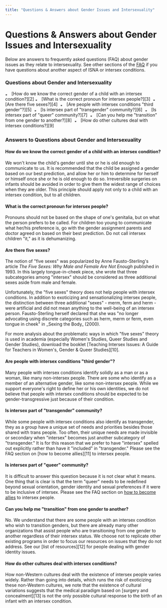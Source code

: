 ```yaml
---
title: "Questions & Answers about Gender Issues and Intersexuality"
---
```


# Questions & Answers about Gender Issues and Intersexuality

  


  
Below are answers to frequently asked questions (FAQ) about gender issues as they relate to intersexuality. See other sections of the [FAQ][1] if you have questions about another aspect of ISNA or intersex conditions.

  


### Questions about Gender and Intersexuality

  
<p class=m2>  
  
<img src="/img/arrow-mini.gif" width=16 height=7 alt="* ">  
[How do we know the correct gender of a child with an intersex condition?][2]  
  
<img src="/img/arrow-mini.gif" width=16 height=7 alt="* ">  
[What is the correct pronoun for intersex people?][3]  
  
<img src="/img/blank.gif" width=1 height=4 alt="">  
  
<img src="/img/arrow-mini.gif" width=16 height=7 alt="* ">  
[Are there five sexes?][4]  
  
<img src="/img/blank.gif" width=1 height=4 alt="">  
  
<img src="/img/arrow-mini.gif" width=16 height=7 alt="* ">  
[Are people with intersex conditions "third gender"?][5]  
  
<img src="/img/blank.gif" width=1 height=4 alt="">  
  
<img src="/img/arrow-mini.gif" width=16 height=7 alt="* ">  
[Is intersex part of "transgender" community?][6]  
  
<img src="/img/blank.gif" width=1 height=4 alt="">  
  
<img src="/img/arrow-mini.gif" width=16 height=7 alt="* ">  
[Is intersex part of "queer" community?][7]  
  
<img src="/img/blank.gif" width=1 height=4 alt="">  
  
<img src="/img/arrow-mini.gif" width=16 height=7 alt="* ">  
[Can you help me "transition" from one gender to another?][8]  
  
<img src="/img/blank.gif" width=1 height=4 alt="">  
  
<img src="/img/arrow-mini.gif" width=16 height=7 alt="* ">  
[How do other cultures deal with intersex conditions?][9]  
  
<img src="/img/blank.gif" width=1 height=8 alt="">  
  
<img src="/img/line-h.gif" width=460 height=4 alt="">  
  
</p>  


### Answers to Questions about Gender and Intersexuality

  
<a name="correct"></a>  


#### How do we know the correct gender of a child with an intersex condition?

  
<p class=m2>  
We won't know the child's gender until she or he is old enough to communicate to us. It is recommended that the child be assigned a gender based on our best prediction, and allow her or him to determine for herself or himself once she or he is old enough to do so. Irreversible surgeries on infants should be avoided in order to give them the widest range of choices when they are older. This principle should apply not only to a child with an intersex condition, but to all children.  
</p>  
<a name="pronoun"></a>

#### What is the correct pronoun for intersex people?

  
<p class=m2>  
Pronouns should not be based on the shape of one's genitalia, but on what the person prefers to be called. For children too young to communicate what her/his preference is, go with the gender assignment parents and doctor agreed on based on their best prediction. Do not call intersex children "it," as it is dehumanizing.  
</p>  
<a name="fivesexes"></a>

#### Are there five sexes?<p class=m2>

  
The notion of "five sexes" was popularized by Anne Fausto-Sterling's article _The Five Sexes: Why Male and Female Are Not Enough_ published in 1993. In this largely tongue-in-cheek piece, she wrote that three subcategories among "intersex" should be considered as three additional sexes aside from male and female.  
</p>  
<p class=m2>  
Unfortunately, the "five sexes" theory does not help people with intersex conditions. In addition to exoticizing and sensationalizing intersex people, the distinction between three additional "sexes" - merm, ferm and herm - were artificial and did not mean anything to the well-being of an intersex person. Fausto-Sterling herself declared that she was "no longer advocating using discrete categories such as herm, merm or ferm, even tongue in cheek" in _Sexing the Body_ (2000).  
</p>  
<p class=m2>  
For more analysis about the problematic ways in which "five sexes" theory is used in academia (especially Women's Studies, Queer Studies and Gender Studies), download the booklet [Teaching Intersex Issues: A Guide for Teachers in Women's, Gender & Queer Studies][10].  
</p><a name="thirdgender"></a>  


#### Are people with intersex conditions "third gender"?

  
<p class=m2>  
Many people with intersex conditions identify solidly as a man or as a woman, like many non-intersex people. There are some who identify as a member of an alternative gender, like some non-intersex people. While we support everyone's right to define her or his own identities, we do not believe that people with intersex conditions should be expected to be gender-transgressive just because of their condition.  
</p>  
<a name="trans"></a>

#### Is intersex part of "transgender" community?

  
<p class=m2>  
While some people with intersex conditions also identify as transgender, they as a group have a unique set of needs and priorities besides those shared with trans people. Too often, their unique needs are made invisible or secondary when "intersex" becomes just another subcategory of "transgender." It is for this reason that we prefer to have "intersex" spelled out explicitly rather than have it "included" in "transgender." Please see the FAQ section on [how to become allies][11] to intersex people.  
</p>  
<a name="queer"></a>

#### Is intersex part of "queer" community?<p class=m2>

  
It is difficult to answer this question because it is not clear what it means. One thing that is clear is that the term "queer" needs to be redefined beyond sexual orientation, gender identity and sexual preferences if it were to be inclusive of intersex. Please see the FAQ section on [how to become allies][11] to intersex people.  
</p><a name="transition"></a>

#### Can you help me "transition" from one gender to another?

  
<p class=m2>  
No. We understand that there are some people with an intersex condition who wish to transition genders, but there are already many other organizations that assist people who are transitioning from one gender to another regardless of their intersex status. We choose not to replicate other existing programs in order to focus our resources on issues that they do not address. See our [list of resources][12] for people dealing with gender identity issues.  
</p>  
<a name="cultures"></a>  


#### How do other cultures deal with intersex conditions?

  
<p class=m2>  
How non-Western cultures deal with the existence of intersex people varies widely. Rather than going into details, which runs the risk of exoticizing these non-Western cultures, we note that the existence of cultural variations suggests that the medical paradigm based on [surgery and concealment][13] is not the only possible cultural response to the birth of an infant with an intersex condition.  
</p>

 [1]: /faq/index.html
 [2]: #correct
 [3]: #pronoun
 [4]: #fivesexes
 [5]: #thirdgender
 [6]: #trans
 [7]: #queer
 [8]: #transition
 [9]: #cultures
 [10]: /news/archive/00000023.shtml
 [11]: faq-ally.html
 [12]: /library/tsresources.html
 [13]: /library/dreger-compare.html